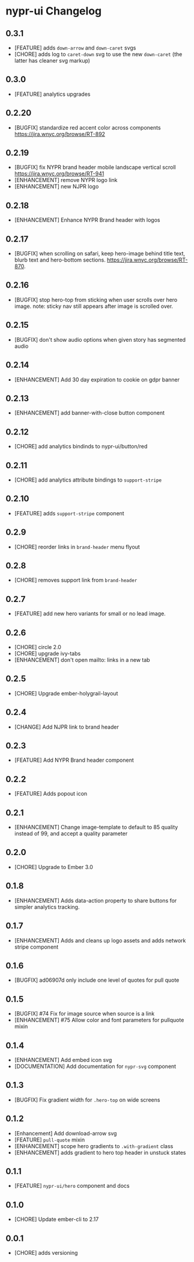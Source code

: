 # nypr-ui Changelog

## 0.3.1
- [FEATURE] adds `down-arrow` and `down-caret` svgs
- [CHORE] adds log to `caret-down` svg to use the new `down-caret` (the latter has cleaner svg markup)

## 0.3.0
- [FEATURE] analytics upgrades

## 0.2.20
- [BUGFIX] standardize red accent color across components https://jira.wnyc.org/browse/RT-892

## 0.2.19
- [BUGFIX] fix NYPR brand header mobile landscape vertical scroll https://jira.wnyc.org/browse/RT-941
- [ENHANCEMENT] remove NYPR logo link
- [ENHANCEMENT] new NJPR logo

## 0.2.18
- [ENHANCEMENT] Enhance NYPR Brand header with logos

## 0.2.17
- [BUGFIX] when scrolling on safari, keep hero-image behind title text, blurb text and hero-bottom sections. https://jira.wnyc.org/browse/RT-870.

## 0.2.16
- [BUGFIX] stop hero-top from sticking when user scrolls over hero image. note: sticky nav still appears after image is scrolled over.

## 0.2.15
- [BUGFIX] don't show audio options when given story has segmented audio

## 0.2.14
- [ENHANCEMENT] Add 30 day expiration to cookie on gdpr banner

## 0.2.13
- [ENHANCEMENT] add banner-with-close button component

## 0.2.12
- [CHORE] add analytics bindinds to nypr-ui/button/red

## 0.2.11
- [CHORE] add analytics attribute bindings to `support-stripe`

## 0.2.10
- [FEATURE] adds `support-stripe` component

## 0.2.9
- [CHORE] reorder links in `brand-header` menu flyout

## 0.2.8
- [CHORE] removes support link from `brand-header`

## 0.2.7
- [FEATURE] add new hero variants for small or no lead image.

## 0.2.6
- [CHORE] circle 2.0
- [CHORE] upgrade ivy-tabs
- [ENHANCEMENT] don't open mailto: links in a new tab

## 0.2.5
- [CHORE] Upgrade ember-holygrail-layout

## 0.2.4
- [CHANGE] Add NJPR link to brand header

## 0.2.3
- [FEATURE] Add NYPR Brand header component

## 0.2.2
- [FEATURE] Adds popout icon

## 0.2.1
- [ENHANCEMENT] Change image-template to default to 85 quality instead of 99, and accept a quality parameter

## 0.2.0
- [CHORE] Upgrade to Ember 3.0

## 0.1.8
- [ENHANCEMENT] Adds data-action property to share buttons for simpler analytics tracking.

## 0.1.7
- [ENHANCEMENT] Adds and cleans up logo assets and adds network stripe component

## 0.1.6
- [BUGFIX] ad06907d only include one level of quotes for pull quote

## 0.1.5
- [BUGFIX] #74 Fix for image source when source is a link
- [ENHANCEMENT] #75 Allow color and font parameters for pullquote mixin

## 0.1.4
- [ENHANCEMENT] Add embed icon svg
- [DOCUMENTATION] Add documentation for `nypr-svg` component

## 0.1.3
- [BUGFIX] Fix gradient width for `.hero-top` on wide screens

## 0.1.2
- [Enhancement] Add download-arrow svg
- [FEATURE] `pull-quote` mixin
- [ENHANCEMENT] scope hero gradients to `.with-gradient` class
- [ENHANCEMENT] adds gradient to hero top header in unstuck states

## 0.1.1
- [FEATURE] `nypr-ui/hero` component and docs

## 0.1.0
- [CHORE] Update ember-cli to 2.17

## 0.0.1
- [CHORE] adds versioning
